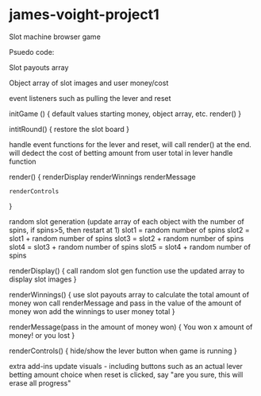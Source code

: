 # james-voight-project1

Slot machine browser game

Psuedo code:

Slot payouts array

Object array of slot images and user money/cost

event listeners such as pulling the lever and reset

initGame () {
    default values
        starting money, object array, etc.
    render()
}

intitRound() {
    restore the slot board
}

handle event functions for the lever and reset, will call render() at the end. will dedect the cost of betting amount from user total in lever handle function

render() {
    renderDisplay
    renderWinnings
        renderMessage

    renderControls
}

random slot generation (update array of each object with the number of spins, if spins>5, then restart at 1)
    slot1 = random number of spins
    slot2 = slot1 + random number of spins
    slot3 = slot2 + random number of spins
    slot4 = slot3 + random number of spins
    slot5 = slot4 + random number of spins

renderDisplay() {
    call random slot gen function
    use the updated array to display slot images
}

renderWinnings() {
    use slot payouts array to calculate the total amount of money won
    call renderMessage and pass in the value of the amount of money won
    add the winnings to user money total
}

renderMessage(pass in the amount of money won) {
    You won x amount of money! or you lost
}

renderControls() {
    hide/show the lever button when game is running
}




extra add-ins
    update visuals - including buttons such as an actual lever
    betting amount choice
    when reset is clicked, say "are you sure, this will erase all progress"
